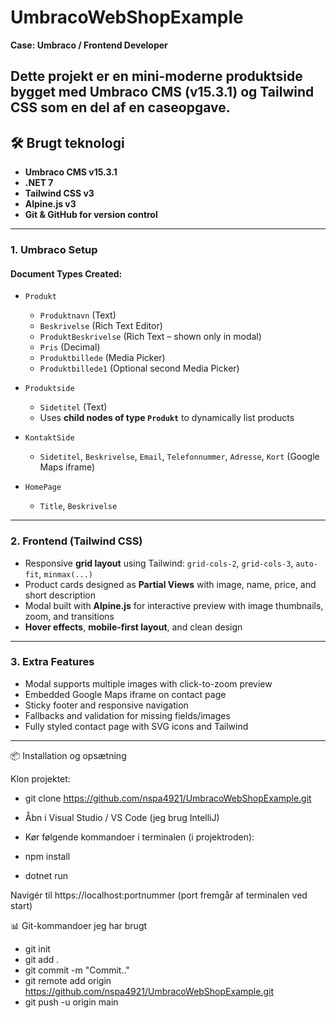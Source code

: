 # UmbracoWebShopExample

**Case: Umbraco / Frontend Developer**

Dette projekt er en mini-moderne produktside bygget med **Umbraco CMS (v15.3.1)** og **Tailwind CSS** som en del af en caseopgave.
---

## 🛠️ Brugt teknologi

- **Umbraco CMS v15.3.1**
- **.NET 7**
- **Tailwind CSS v3**
- **Alpine.js v3**
- **Git & GitHub for version control**

---

### 1. Umbraco Setup

#### Document Types Created:

- `Produkt`
  - `Produktnavn` (Text)
  - `Beskrivelse` (Rich Text Editor)
  - `ProduktBeskrivelse` (Rich Text – shown only in modal)
  - `Pris` (Decimal)
  - `Produktbillede` (Media Picker)
  - `Produktbillede1` (Optional second Media Picker)

- `Produktside`
  - `Sidetitel` (Text)
  - Uses **child nodes of type `Produkt`** to dynamically list products

- `KontaktSide`
  - `Sidetitel`, `Beskrivelse`, `Email`, `Telefonnummer`, `Adresse`, `Kort` (Google Maps iframe)

- `HomePage`
  - `Title`, `Beskrivelse`

---

### 2. Frontend (Tailwind CSS)

- Responsive **grid layout** using Tailwind: `grid-cols-2`, `grid-cols-3`, `auto-fit`, `minmax(...)`
- Product cards designed as **Partial Views** with image, name, price, and short description
- Modal built with **Alpine.js** for interactive preview with image thumbnails, zoom, and transitions
- **Hover effects**, **mobile-first layout**, and clean design

---

### 3. Extra Features

- Modal supports multiple images with click-to-zoom preview
- Embedded Google Maps iframe on contact page
- Sticky footer and responsive navigation
- Fallbacks and validation for missing fields/images
- Fully styled contact page with SVG icons and Tailwind

---

📦 Installation og opsætning

Klon projektet:

- git clone https://github.com/nspa4921/UmbracoWebShopExample.git

- Åbn i Visual Studio / VS Code (jeg brug IntelliJ)

- Kør følgende kommandoer i terminalen (i projektroden):

- npm install
- dotnet run

Navigér til https://localhost:portnummer (port fremgår af terminalen ved start)

📊 Git-kommandoer jeg har brugt

- git init
- git add .
- git commit -m "Commit.."
- git remote add origin https://github.com/nspa4921/UmbracoWebShopExample.git
- git push -u origin main





